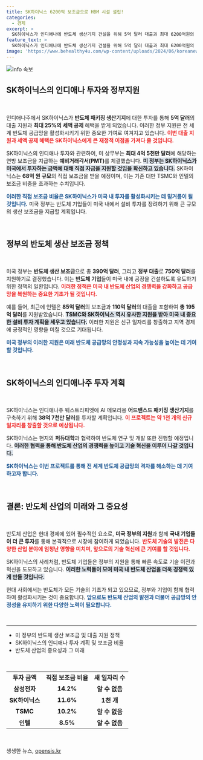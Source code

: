 ```yaml
---
title: SK하이닉스 6200억 보조금으로 HBM 시설 설립!
categories:
  - 경제
excerpt: >
  SK하이닉스가 인디애나에 반도체 생산기지 건설을 위해 5억 달러 대출과 최대 6200억원의 보조금을 지원받습니다. 이로써 반도체 공급망 활성화에 기여할 예정입니다.
feature_text: >
  SK하이닉스가 인디애나에 반도체 생산기지 건설을 위해 5억 달러 대출과 최대 6200억원의 보조금을 지원받습니다. 이로써 반도체 공급망 활성화에 기여할 예정입니다.
image: 'https://www.behealthy4u.com/wp-content/uploads/2024/06/koreanews.jpg'
---
```


<p><img src="https://www.behealthy4u.com/wp-content/uploads/2024/06/koreanews.jpg" alt="info 속보" /></p>

<h2 data-ke-size="size26">SK하이닉스의 인디애나 투자와 정부지원</h2>

<p data-ke-size="size16">&nbsp;</p>

<p>인디애나주에서 SK하이닉스가 <strong>반도체 패키징 생산기지</strong>에 대한 투자를 통해 <strong>5억 달러</strong>의 대출 지원과 <strong>최대 25%의 세액 공제</strong> 혜택을 받게 되었습니다. 이러한 정부 지원은 전 세계 반도체 공급망을 활성화시키기 위한 중요한 기여로 여겨지고 있습니다. <b><span style="color: #ee2323;">이번 대출 지원과 세액 공제 혜택은 SK하이닉스에게 큰 재정적 이점을 가져다 줄 것입니다.</span></b> </p>

<p>SK하이닉스의 인디애나 투자와 관련하여, 미 상무부는 <strong>최대 4억 5천만 달러</strong>에 해당하는 연방 보조금을 지급하는 <strong>예비거래각서(PMT)</strong>를 체결했습니다. <b><span style="background-color: #21538527;">미 정부는 SK하이닉스가 미국에서 투자하는 금액에 대해 직접 자금을 지원할 것임을 확신하고 있습니다.</span></b> SK하이닉스는 <strong>68억 원 규모</strong>의 직접 보조금을 받을 예정이며, 이는 기존 대만 TSMC와 인텔의 보조금 비중을 초과하는 수치입니다. </p>

<p><b><span style="color: #1a5490;">이러한 직접 보조금 비율은 SK하이닉스가 미국 내 투자를 활성화시키는 데 밑거름이 될 것입니다.</span></b> 미국 정부는 반도체 기업들이 미국 내에서 설비 투자를 장려하기 위해 큰 규모의 생산 보조금을 지급할 계획입니다. </p>

<p data-ke-size="size16">&nbsp;</p>

<h2 data-ke-size="size26">정부의 반도체 생산 보조금 정책</h2>

<p data-ke-size="size16">&nbsp;</p>

<p>미국 정부는 <strong>반도체 생산 보조금</strong>으로 총 <strong>390억 달러</strong>, 그리고 <strong>정부 대출</strong>로 <strong>750억 달러</strong>를 지원하기로 결정했습니다. 이는 <strong>반도체 기업</strong>들이 미국 내에 공장을 건설하도록 유도하기 위한 정책의 일환입니다. <b><span style="color: #ee2323;">이러한 정책은 미국 내 반도체 산업의 경쟁력을 강화하고 공급망을 복원하는 중요한 기초가 될 것입니다.</span></b></p>

<p>예를 들어, 최근에 인텔은 <strong>85억 달러</strong>의 보조금과 <strong>110억 달러</strong>의 대출을 포함하여 <strong>총 195억 달러</strong>를 지원받았습니다. <b><span style="background-color: #21538527;">TSMC와 SK하이닉스 역시 유사한 지원을 받아 미국 내 중요한 설비 투자 계획을 세우고 있습니다.</span></b> 이러한 지원은 신규 일자리를 창출하고 지역 경제에 긍정적인 영향을 미칠 것으로 기대됩니다. </p>

<p><b><span style="color: #1a5490;">미국 정부의 이러한 지원은 미래 반도체 공급망의 안정성과 지속 가능성을 높이는 데 기여할 것입니다.</span></b></p>

<p data-ke-size="size16">&nbsp;</p>

<h2 data-ke-size="size26">SK하이닉스의 인디애나주 투자 계획</h2>

<p data-ke-size="size16">&nbsp;</p>

<p>SK하이닉스는 인디애나주 웨스트라피엣에 AI 메모리용 <strong>어드밴스드 패키징 생산기지</strong>를 구축하기 위해 <strong>38억 7천만 달러</strong>를 투자할 계획입니다. <b><span style="color: #ee2323;">이 프로젝트는 약 <strong>1천 개의 신규 일자리를 창출</strong>할 것으로 예상됩니다.</span></b> </p>

<p>SK하이닉스는 현지의 <strong>퍼듀대학</strong>과 협력하여 반도체 연구 및 개발 또한 진행할 예정입니다. <b><span style="background-color: #21538527;">이러한 협력을 통해 반도체 산업의 경쟁력을 높이고 기술 혁신을 이루어 나갈 것입니다.</span></b> </p>

<p><b><span style="color: #1a5490;">SK하이닉스는 이번 프로젝트를 통해 전 세계 반도체 공급망의 격차를 해소하는 데 기여하고자 합니다.</span></b></p>

<p data-ke-size="size16">&nbsp;</p>

<h2 data-ke-size="size26">결론: 반도체 산업의 미래와 그 중요성</h2>

<p data-ke-size="size16">&nbsp;</p>

<p>반도체 산업은 현대 경제에 있어 필수적인 요소로, <strong>미국 정부의 지원</strong>과 함께 <strong>국내 기업들이 더 큰 투자</strong>를 통해 본격적으로 시장에 참여하게 되었습니다. <b><span style="color: #ee2323;">반도체 기술의 발전은 다양한 산업 분야에 엄청난 영향을 미치며, 앞으로의 기술 혁신에 큰 기여를 할 것입니다.</span></b> </p>

<p>SK하이닉스의 사례처럼, 반도체 기업들은 정부의 지원을 통해 빠른 속도로 기술 이전과 혁신을 도모하고 있습니다. <b><span style="background-color: #21538527;">이러한 노력들이 모여 미국 내 반도체 산업을 더욱 경쟁력 있게 만들 것입니다.</span></b> </p>

<p>현대 사회에서는 반도체가 모든 기술의 기초가 되고 있으므로, 정부와 기업이 함께 협력하여 활성화시키는 것이 중요합니다. <b><span style="color: #1a5490;">앞으로도 반도체 산업의 발전과 더불어 공급망의 안정성을 유지하기 위한 다양한 노력이 필요합니다.</span></b> </p>

<p data-ke-size="size16">&nbsp;</p>

<hr>

<ul>
    <li>미 정부의 반도체 생산 보조금 및 대출 지원 정책</li>
    <li>SK하이닉스의 인디애나 투자 계획 및 보조금 비율</li>
    <li>반도체 산업의 중요성과 그 미래</li>
</ul>

<p data-ke-size="size16">&nbsp;</p>

<table style="width: 100%;">
    <tr>
        <td style="text-align: center; height: 17px;"><b>투자 금액</b></td>
        <td style="text-align: center; height: 17px;"><b>직접 보조금 비율</b></td>
        <td style="text-align: center; height: 17px;"><b>새 일자리 수</b></td>
    </tr>
    <tr>
        <td style="text-align: center; height: 17px;"><b>삼성전자</b></td>
        <td style="text-align: center; height: 17px;"><b>14.2%</b></td>
        <td style="text-align: center; height: 17px;"><b>알 수 없음</b></td>
    </tr>
    <tr>
        <td style="text-align: center; height: 17px;"><b>SK하이닉스</b></td>
        <td style="text-align: center; height: 17px;"><b>11.6%</b></td>
        <td style="text-align: center; height: 17px;"><b>1천 개</b></td>
    </tr>
    <tr>
        <td style="text-align: center; height: 17px;"><b>TSMC</b></td>
        <td style="text-align: center; height: 17px;"><b>10.2%</b></td>
        <td style="text-align: center; height: 17px;"><b>알 수 없음</b></td>
    </tr>
    <tr>
        <td style="text-align: center; height: 17px;"><b>인텔</b></td>
        <td style="text-align: center; height: 17px;"><b>8.5%</b></td>
        <td style="text-align: center; height: 17px;"><b>알 수 없음</b></td>
    </tr>
</table>

<p data-ke-size="size16">&nbsp;</p>
생생한 뉴스, <a href="https://opensis.kr" rel="dofollow">opensis.kr</a>


